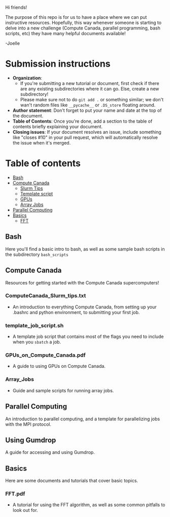 Hi friends! 

The purpose of this repo is for us to have a place where we can put instructive resources. Hopefully, this way whenever someone is starting to delve into a new challenge (Compute Canada, parallel programming, bash scripts, etc) they have many helpful documents available! 

-Joelle

# Submission instructions 

- **Organization**: 
    * If you're submitting a new tutorial or document, first check if there are any existing subdirectories where it can go. Else, create a new subdirectory!
    * Please make sure not to do `git add .` or something similar; we don't wan't random files like `__pycache__` or `.DS_store` floating around.
- **Author statement**: Don't forget to put your name and date at the top of the document.
- **Table of Contents**: Once you're done, add a section to the table of contents briefly explaining your document.
- **Closing issues**: If your document resolves an issue, include something like "closes #10" in your pull request, which will automatically resolve the issue when it's merged. 

# **Table of contents** 

- [Bash](#bash)
- [Compute Canada](#compute-canada)
    * [Slurm Tips](#ComputeCanada_Slurm_tips.txt)
    * [Template script](#template_job_script.sh)
    * [GPUs](#GPUs_on_Compute_Canada.pdf)
    * [Array Jobs](#array_jobs)
- [Parallel Computing](#parallel-computing)
- [Basics](#basics)
    * [FFT](#FFT.pdf)

## Bash

Here you'll find a basic intro to bash, as well as some sample bash scripts in the subdirectory 
`bash_scripts`

## Compute Canada

Resources for getting started with the Compute Canada supercomputers!

### ComputeCanada_Slurm_tips.txt

- An introduction to everything Compute Canada, from setting up your .bashrc and python environment, to submitting your first job.

### template_job_script.sh

- A template job script that contains most of the flags you need to include when you `sbatch` a job. 

### GPUs_on_Compute_Canada.pdf

- A guide to using GPUs on Compute Canada. 

### Array_Jobs

- Guide and sample scripts for running array jobs. 

## Parallel Computing

An introduction to parallel computing, and a template for parallelizing jobs with the MPI protocol. 

## Using Gumdrop

A guide for accessing and using Gumdrop. 

## Basics

Here are some documents and tutorials that cover basic topics. 

### FFT.pdf 
- A tutorial for using the FFT algorithm, as well as some common pitfalls to look out for. 

